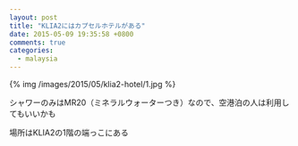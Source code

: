 ```yaml
---
layout: post
title: "KLIA2にはカプセルホテルがある"
date: 2015-05-09 19:35:58 +0800
comments: true
categories: 
  - malaysia
---
```


{% img /images/2015/05/klia2-hotel/1.jpg %}

シャワーのみはMR20（ミネラルウォーターつき）なので、空港泊の人は利用してもいいかも

場所はKLIA2の1階の端っこにある
